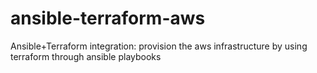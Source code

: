 # ansible-terraform-aws
Ansible+Terraform integration: provision the aws infrastructure by using terraform through ansible playbooks 
